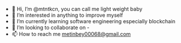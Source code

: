 - 👋 Hi, I’m @mtntkcn, you can call me light weight baby
- 👀 I’m interested in anything to improve myself
- 🌱 I’m currently learning software engineering especially blockchain
- 💞️ I’m looking to collaborate on -
- 📫 How to reach me metinbey00068@gmail.com

<!---
mtntkcn/mtntkcn is a ✨ special ✨ repository because its `README.md` (this file) appears on your GitHub profile.
You can click the Preview link to take a look at your changes.
--->
